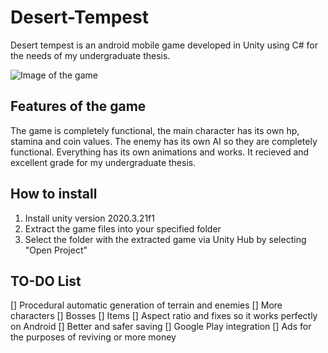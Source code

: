 # Desert-Tempest

Desert tempest is an android mobile game developed in Unity using C# for the needs of my undergraduate thesis.

![Image of the game](https://i.ibb.co/P5C7gw5/Screenshot-2.jpg)


## Features of the game

The game is completely functional, the main character has its own hp, stamina and coin values. The enemy has its own AI so they are completely functional. Everything has its own animations and works. It recieved and excellent grade for my undergraduate thesis.

## How to install

1. Install unity version 2020.3.21f1
2. Extract the game files into your specified folder
3. Select the folder with the extracted game via Unity Hub by selecting "Open Project"


## TO-DO List

[] Procedural automatic generation of terrain and enemies
[] More characters
[] Bosses
[] Items
[] Aspect ratio and fixes so it works perfectly on Android
[] Better and safer saving
[] Google Play integration
[] Ads for the purposes of reviving or more money
